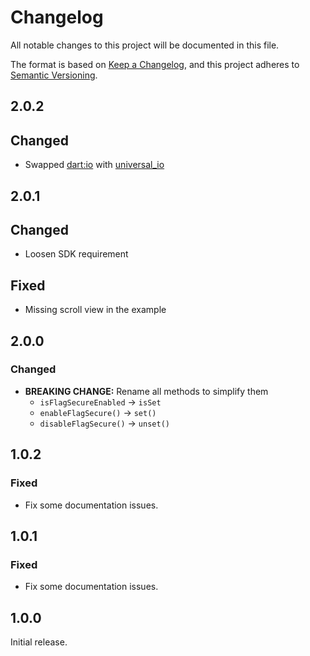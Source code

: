 # Changelog

All notable changes to this project will be documented in this file.

The format is based on [Keep a Changelog](https://keepachangelog.com/en/1.1.0/), and this project
adheres to [Semantic Versioning](https://semver.org/spec/v2.0.0.html).

## 2.0.2

## Changed

- Swapped [dart:io](https://dart.dev/libraries/dart-io)
  with [universal_io](https://pub.dev/packages/universal_io)

## 2.0.1

## Changed

- Loosen SDK requirement

## Fixed

- Missing scroll view in the example

## 2.0.0

### Changed

- **BREAKING CHANGE:** Rename all methods to simplify them
    - `isFlagSecureEnabled` → `isSet`
    - `enableFlagSecure()` → `set()`
    - `disableFlagSecure()` → `unset()`

## 1.0.2

### Fixed

- Fix some documentation issues.

## 1.0.1

### Fixed

- Fix some documentation issues.

## 1.0.0

Initial release.
